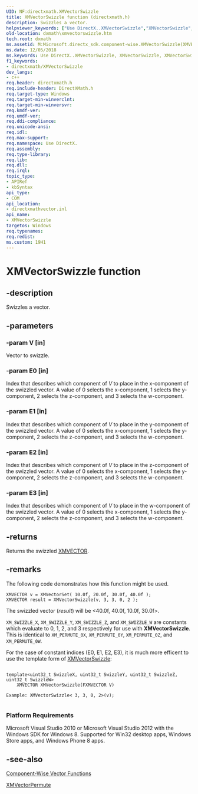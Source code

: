 ```yaml
---
UID: NF:directxmath.XMVectorSwizzle
title: XMVectorSwizzle function (directxmath.h)
description: Swizzles a vector.
helpviewer_keywords: ["Use DirectX..XMVectorSwizzle","XMVectorSwizzle","XMVectorSwizzle method [DirectX Math Support APIs]","dxmath.xmvectorswizzle"]
old-location: dxmath\xmvectorswizzle.htm
tech.root: dxmath
ms.assetid: M:Microsoft.directx_sdk.component-wise.XMVectorSwizzle(XMVECTOR,uint32_t,uint32_t,uint32_t,uint32_t)
ms.date: 12/05/2018
ms.keywords: Use DirectX..XMVectorSwizzle, XMVectorSwizzle, XMVectorSwizzle method [DirectX Math Support APIs], dxmath.xmvectorswizzle
f1_keywords:
- directxmath/XMVectorSwizzle
dev_langs:
- c++
req.header: directxmath.h
req.include-header: DirectXMath.h
req.target-type: Windows
req.target-min-winverclnt: 
req.target-min-winversvr: 
req.kmdf-ver: 
req.umdf-ver: 
req.ddi-compliance: 
req.unicode-ansi: 
req.idl: 
req.max-support: 
req.namespace: Use DirectX.
req.assembly: 
req.type-library: 
req.lib: 
req.dll: 
req.irql: 
topic_type:
- APIRef
- kbSyntax
api_type:
- COM
api_location:
- directxmathvector.inl
api_name:
- XMVectorSwizzle
targetos: Windows
req.typenames: 
req.redist: 
ms.custom: 19H1
---
```


# XMVectorSwizzle function


## -description


Swizzles a vector.


## -parameters




### -param V [in]

Vector to swizzle.


### -param E0 [in]

Index that describes which component of <i>V</i> to place in the x-component of the swizzled vector. A value of 0
        selects the x-component, 1 selects the y-component, 2 selects the z-component, and 3 selects the w-component.


### -param E1 [in]

Index that describes which component of <i>V</i> to place in the y-component of the swizzled vector. A value of 0
        selects the x-component, 1 selects the y-component, 2 selects the z-component, and 3 selects the w-component.


### -param E2 [in]

Index that describes which component of <i>V</i> to place in the z-component of the swizzled vector. A value of 0
        selects the x-component, 1 selects the y-component, 2 selects the z-component, and 3 selects the w-component.


### -param E3 [in]

Index that describes which component of <i>V</i> to place in the w-component of the swizzled vector. A value of 0
        selects the x-component, 1 selects the y-component, 2 selects the z-component, and 3 selects the w-component.


## -returns



Returns the swizzled <a href="https://docs.microsoft.com/windows/desktop/dxmath/xmvector-data-type">XMVECTOR</a>.




## -remarks



The following code demonstrates how this function might be used.


```
XMVECTOR v = XMVectorSet( 10.0f, 20.0f, 30.0f, 40.0f );
XMVECTOR result = XMVectorSwizzle(v, 3, 3, 0, 2 );
```


The swizzled vector (<i>result</i>) will be &lt;40.0f, 40.0f, 10.0f, 30.0f&gt;.

<code>XM_SWIZZLE_X</code>, <code>XM_SWIZZLE_Y</code>, <code>XM_SWIZZLE_Z</code>, and <code>XM_SWIZZLE_W</code> are constants which 
   evaluate to 0, 1, 2, and 3 respectively for use with <b>XMVectorSwizzle</b>. 
   This is identical to <code>XM_PERMUTE_0X</code>, <code>XM_PERMUTE_0Y</code>, <code>XM_PERMUTE_0Z</code>, and <code>XM_PERMUTE_0W</code>.

For the case of constant indices (E0, E1, E2, E3), it is much more efficent to use the template form of <a href="https://docs.microsoft.com/windows/desktop/dxmath/xmvectorswizzle-template">XMVectorSwizzle</a>:


```

template<uint32_t SwizzleX, uint32_t SwizzleY, uint32_t SwizzleZ, uint32_t SwizzleW>
    XMVECTOR XMVectorSwizzle(FXMVECTOR V)

Example: XMVectorSwizzle< 3, 3, 0, 2>(v);
   
```


<h3><a id="Platform_Requirements"></a><a id="platform_requirements"></a><a id="PLATFORM_REQUIREMENTS"></a>Platform Requirements</h3>
Microsoft Visual Studio 2010 or Microsoft Visual Studio 2012 with the Windows SDK for Windows 8. Supported for Win32 desktop apps, Windows Store apps, and Windows Phone 8 apps.




## -see-also




<a href="https://docs.microsoft.com/windows/desktop/dxmath/ovw-xnamath-reference-functions-vector-component-wise">Component-Wise Vector Functions</a>



<a href="https://docs.microsoft.com/windows/desktop/api/directxmath/nf-directxmath-xmvectorpermute">XMVectorPermute</a>
 

 


